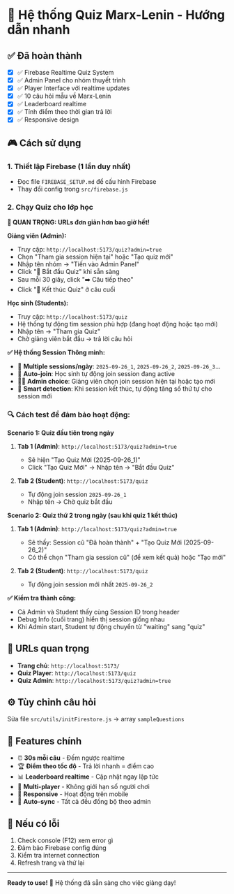 # 🚀 Hệ thống Quiz Marx-Lenin - Hướng dẫn nhanh

## ✅ Đã hoàn thành
- [x] ✅ Firebase Realtime Quiz System
- [x] ✅ Admin Panel cho nhóm thuyết trình  
- [x] ✅ Player Interface với realtime updates
- [x] ✅ 10 câu hỏi mẫu về Marx-Lenin
- [x] ✅ Leaderboard realtime
- [x] ✅ Tính điểm theo thời gian trả lời
- [x] ✅ Responsive design

## 🎮 Cách sử dụng

### 1. Thiết lập Firebase (1 lần duy nhất)
- Đọc file `FIREBASE_SETUP.md` để cấu hình Firebase
- Thay đổi config trong `src/firebase.js`

### 2. Chạy Quiz cho lớp học

**🎯 QUAN TRỌNG: URLs đơn giản hơn bao giờ hết!**

**Giảng viên (Admin):**
- Truy cập: `http://localhost:5173/quiz?admin=true`
- Chọn "Tham gia session hiện tại" hoặc "Tạo quiz mới"
- Nhập tên nhóm → "Tiến vào Admin Panel"
- Click "🚀 Bắt đầu Quiz" khi sẵn sàng
- Sau mỗi 30 giây, click "➡️ Câu tiếp theo"
- Click "🏁 Kết thúc Quiz" ở câu cuối

**Học sinh (Students):**
- Truy cập: `http://localhost:5173/quiz`
- Hệ thống tự động tìm session phù hợp (đang hoạt động hoặc tạo mới)
- Nhập tên → "Tham gia Quiz"
- Chờ giảng viên bắt đầu → trả lời câu hỏi

**✅ Hệ thống Session Thông minh:** 
- 🔄 **Multiple sessions/ngày**: `2025-09-26_1`, `2025-09-26_2`, `2025-09-26_3`...
- 🎯 **Auto-join**: Học sinh tự động join session đang active
- 👨‍🏫 **Admin choice**: Giảng viên chọn join session hiện tại hoặc tạo mới
- 🚀 **Smart detection**: Khi session kết thúc, tự động tăng số thứ tự cho session mới

### 🔍 **Cách test để đảm bảo hoạt động:**

**Scenario 1: Quiz đầu tiên trong ngày**
1. **Tab 1 (Admin)**: `http://localhost:5173/quiz?admin=true`
   - Sẽ hiện "Tạo Quiz Mới (2025-09-26_1)"
   - Click "Tạo Quiz Mới" → Nhập tên → "Bắt đầu Quiz"

2. **Tab 2 (Student)**: `http://localhost:5173/quiz`
   - Tự động join session `2025-09-26_1`
   - Nhập tên → Chờ quiz bắt đầu

**Scenario 2: Quiz thứ 2 trong ngày (sau khi quiz 1 kết thúc)**
1. **Tab 1 (Admin)**: `http://localhost:5173/quiz?admin=true`
   - Sẽ thấy: Session cũ "Đã hoàn thành" + "Tạo Quiz Mới (2025-09-26_2)"
   - Có thể chọn "Tham gia session cũ" (để xem kết quả) hoặc "Tạo mới"

2. **Tab 2 (Student)**: `http://localhost:5173/quiz`
   - Tự động join session mới nhất `2025-09-26_2`

**✅ Kiểm tra thành công:**
- Cả Admin và Student thấy cùng Session ID trong header
- Debug Info (cuối trang) hiển thị session giống nhau
- Khi Admin start, Student tự động chuyển từ "waiting" sang "quiz"

## 📱 URLs quan trọng
- **Trang chủ**: `http://localhost:5173/`
- **Quiz Player**: `http://localhost:5173/quiz`
- **Quiz Admin**: `http://localhost:5173/quiz?admin=true`


## ⚙️ Tùy chỉnh câu hỏi
Sửa file `src/utils/initFirestore.js` → array `sampleQuestions`

## 🔧 Features chính
- ⏰ **30s mỗi câu** - Đếm ngược realtime
- 🏆 **Điểm theo tốc độ** - Trả lời nhanh = điểm cao
- 📊 **Leaderboard realtime** - Cập nhật ngay lập tức
- 👥 **Multi-player** - Không giới hạn số người chơi
- 📱 **Responsive** - Hoạt động trên mobile
- 🔄 **Auto-sync** - Tất cả đều đồng bộ theo admin

## 🐛 Nếu có lỗi
1. Check console (F12) xem error gì
2. Đảm bảo Firebase config đúng
3. Kiểm tra internet connection
4. Refresh trang và thử lại

---
**Ready to use!** 🎉 Hệ thống đã sẵn sàng cho việc giảng dạy!